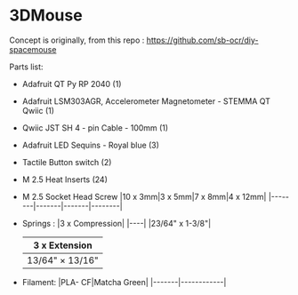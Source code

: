 # 3DMouse
Concept is originally, from this repo : https://github.com/sb-ocr/diy-spacemouse



Parts list:
  - Adafruit QT Py RP 2040 (1)
  - Adafruit LSM303AGR, Accelerometer Magnetometer - STEMMA QT Qwiic (1)
  - Qwiic JST SH 4 - pin Cable - 100mm (1)
  - Adafruit LED Sequins - Royal blue (3)
  - Tactile Button switch (2)
  - M 2.5 Heat Inserts (24)
  - M 2.5 Socket Head Screw
    |10 x 3mm|3 x 5mm|7 x 8mm|4 x 12mm|
    |--------|-------|-------|--------|
    
  - Springs :
    |3 x Compression|
    |----|
    |23/64" x 1-3/8"|
    
    |3 x Extension|
    |----| 
    |13/64" × 13/16"|

  - Filament:
    |PLA- CF|Matcha Green|
    |-------|------------|
    

